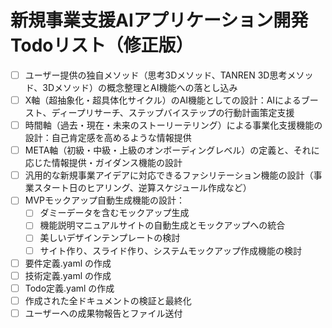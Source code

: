 # 新規事業支援AIアプリケーション開発 Todoリスト（修正版）

- [ ] ユーザー提供の独自メソッド（思考3Dメソッド、TANREN 3D思考メソッド、3Dメソッド）の概念整理とAI機能への落とし込み
- [ ] X軸（超抽象化・超具体化サイクル）のAI機能としての設計：AIによるブースト、ディープリサーチ、ステップバイステップの行動計画策定支援
- [ ] 時間軸（過去・現在・未来のストーリーテリング）による事業化支援機能の設計：自己肯定感を高めるような情報提供
- [ ] META軸（初級・中級・上級のオンボーディングレベル）の定義と、それに応じた情報提供・ガイダンス機能の設計
- [ ] 汎用的な新規事業アイデアに対応できるファシリテーション機能の設計（事業スタート日のヒアリング、逆算スケジュール作成など）
- [ ] MVPモックアップ自動生成機能の設計：
    - [ ] ダミーデータを含むモックアップ生成
    - [ ] 機能説明マニュアルサイトの自動生成とモックアップへの統合
    - [ ] 美しいデザインテンプレートの検討
    - [ ] サイト作り、スライド作り、システムモックアップ作成機能の検討
- [ ] 要件定義.yaml の作成
- [ ] 技術定義.yaml の作成
- [ ] Todo定義.yaml の作成
- [ ] 作成された全ドキュメントの検証と最終化
- [ ] ユーザーへの成果物報告とファイル送付
